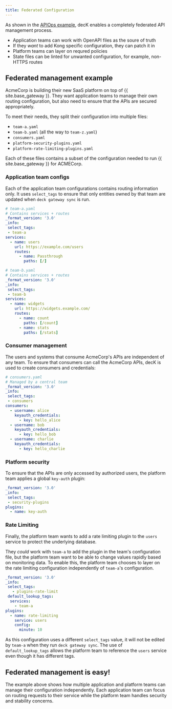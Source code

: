 ```yaml
---
title: Federated Configuration
---
```


As shown in the [APIOps example](/deck/apiops/), decK enables a completely federated API management process.

* Application teams can work with OpenAPI files as the soure of truth
* If they _want_ to add Kong specific configuration, they can patch it in
* Platform teams can layer on requred policies
* State files can be linted for unwanted configuration, for example, non-HTTPS routes

## Federated management example

AcmeCorp is building their new SaaS platform on top of {{ site.base_gateway }}. They want application teams to manage their own routing configuration, but also need to ensure that the APIs are secured appropriately.

To meet their needs, they split their configuration into multiple files:

* `team-a.yaml`
* `team-b.yaml` (all the way to `team-z.yaml`)
* `consumers.yaml`
* `platform-security-plugins.yaml`
* `platform-rate-limiting-plugins.yaml`

Each of these files contains a subset of the configuration needed to run {{ site.base_gateway }} for ACMECorp.

### Application team configs

Each of the application team configurations contains routing information only. It uses `select_tags` to ensure that only entities owned by that team are updated when `deck gateway sync` is run.

```yaml
# team-a.yaml
# Contains services + routes
_format_version: '3.0'
_info:
 select_tags:
 - team-a
services:
  - name: users
    url: https://example.com/users
    routes:
      - name: Passthrough
        paths: [/]
```

```yaml
# team-b.yaml
# Contains services + routes
_format_version: '3.0'
_info:
 select_tags:
 - team-b
services:
  - name: widgets
    url: https://widgets.example.com/
    routes:
      - name: count
        paths: [/count]
      - name: stats
        paths: [/stats]
```

### Consumer management

The users and systems that consume AcmeCorp's APIs are independent of any team. To ensure that consumers can call the AcmeCorp APIs, decK is used to create consumers and credentials:

```yaml
# consumers.yaml
# Managed by a central team
_format_version: '3.0'
_info:
 select_tags:
 - consumers
consumers:
  - username: alice
    keyauth_credentials:
      - key: hello_alice
  - username: bob
    keyauth_credentials:
      - key: hello_bob
  - username: charlie
    keyauth_credentials:
      - key: hello_charlie
```

### Platform security

To ensure that the APIs are only accessed by authorized users, the platform team applies a global `key-auth` plugin:

```yaml
_format_version: '3.0'
_info:
 select_tags:
 - security-plugins
plugins:
  - name: key-auth
```

### Rate Limiting

Finally, the platform team wants to add a rate limiting plugin to the `users` service to protect the underlying database.

They _could_ work with `team-a` to add the plugin in the team's configuration file, but the platform team want to be able to change values rapidly based on monitoring data. To enable this, the platform team chooses to layer on the rate limiting configuration independently of `team-a`'s configuration.

```yaml
_format_version: '3.0'
_info:
 select_tags:
   - plugins-rate-limit
 default_lookup_tags:
  services:
    - team-a
plugins:
  - name: rate-limiting
    service: users
    config:
      minute: 10
```

As this configuration uses a different `select_tags` value, it will not be edited by `team-a` when they run `deck gateway sync`. The use of `default_lookup_tags` allows the platform team to reference the `users` service even though it has different tags.

## Federated management is easy!

The example above shows how multiple application and platform teams can manage their configuration independently. Each application team can focus on routing requests to their service while the platform team handles security and stability concerns.